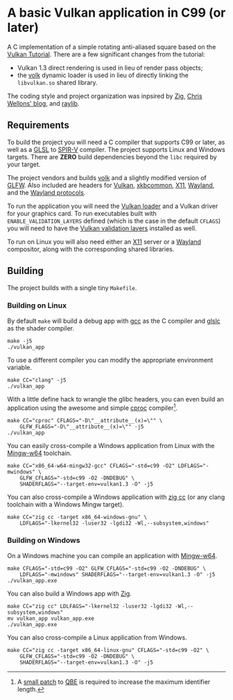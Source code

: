 # A basic Vulkan application in C99 (or later)

A C implementation of a simple rotating anti-aliased square based on
the [Vulkan Tutorial][10]. There are a few significant changes from the
tutorial:

 - Vulkan 1.3 direct rendering is used in lieu of render pass objects;
 - the [volk][11] dynamic loader is used in lieu of directly linking
   the `libvulkan.so` shared library.

The coding style and project organization was inpsired by [Zig][21],
[Chris Wellons' blog][18], and [raylib][19].

## Requirements

To build the project you will need a C compiler that supports C99 or later,
as well as a [GLSL][5] to [SPIR-V][6] compiler.
The project supports Linux and Windows targets.
There are **ZERO** build dependencies beyond the `libc` required
by your target.

The project vendors and builds [volk][11] and a slightly modified version
of [GLFW][2]. Also included are headers for [Vulkan][3], [xkbcommon][17],
[X11][22], [Wayland][13], and the [Wayland protocols][14].

To run the application you will need the [Vulkan loader][4]
and a Vulkan driver for your graphics card. To run executables built with
`ENABLE_VALIDATION_LAYERS` defined (which is the case in the default `CFLAGS`)
you will need to have the [Vulkan validation layers][12] installed as well.

To run on Linux you will also need either an [X11][22] server or a
[Wayland][13] compositor, along with the corresponding shared libraries.

## Building

The project builds with a single tiny `Makefile`.

### Building on Linux

By default `make` will build a debug app with [gcc][7] as the C compiler and
[glslc][8] as the shader compiler.

```
make -j5
./vulkan_app
```

To use a different compiler you can modify the appropriate environment
variable.

```
make CC="clang" -j5
./vulkan_app
```

With a little define hack to wrangle the glibc headers, you can even
build an application using the awesome and simple [cproc][1] compiler[^1].

```
make CC="cproc" CFLAGS="-D\"__attribute__(x)=\"" \
    GLFW_FLAGS="-D\"__attribute__(x)=\"" -j5
./vulkan_app
```

You can easily cross-compile a Windows application from Linux with the
[Mingw-w64][9] toolchain.

```
make CC="x86_64-w64-mingw32-gcc" CFLAGS="-std=c99 -O2" LDFLAGS="-mwindows" \
    GLFW_CFLAGS="-std=c99 -O2 -DNDEBUG" \
    SHADERFLAGS="--target-env=vulkan1.3 -O" -j5
```

You can also cross-compile a Windows application with [zig cc][21] (or any
clang toolchain with a Windows Mingw target).

```
make CC="zig cc -target x86_64-windows-gnu" \
    LDFLAGS="-lkernel32 -luser32 -lgdi32 -Wl,--subsystem,windows"
```

### Building on Windows

On a Windows machine you can compile an application with [Mingw-w64][9].

```
make CFLAGS="-std=c99 -O2" GLFW_CFLAGS="-std=c99 -O2 -DNDEBUG" \
    LDFLAGS="-mwindows" SHADERFLAGS="--target-env=vulkan1.3 -O" -j5
./vulkan_app.exe
```

You can also build a Windows app with [Zig][21].

```
make CC="zig cc" LDLFAGS="-lkernel32 -luser32 -lgdi32 -Wl,--subsystem,windows"
mv vulkan_app vulkan_app.exe
./vulkan_app.exe
```

You can also cross-compile a Linux application from Windows.

```
make CC="zig cc -target x86_64-linux-gnu" CFLAGS="-std=c99 -O2" \
    GLFW_CFLAGS="-std=c99 -O2 -DNDEBUG" \
    SHADERFLAGS="--target-env=vulkan1.3 -O" -j5
```

[^1]: A [small patch][15] to [QBE][16] is required to increase the maximum
    identifier length.

[1]: https://sr.ht/~mcf/cproc/
[2]: https://github.com/glfw/glfw
[3]: https://github.com/KhronosGroup/Vulkan-Headers
[4]: https://github.com/KhronosGroup/Vulkan-Loader
[5]: https://www.khronos.org/opengl/wiki/Core_Language_(GLSL)
[6]: https://registry.khronos.org/SPIR-V/
[7]: https://gcc.gnu.org/
[8]: https://github.com/google/shaderc
[9]: https://www.mingw-w64.org/
[10]: https://vulkan-tutorial.com/Drawing_a_triangle/Setup/Base_code
[11]: https://github.com/zeux/volk
[12]: https://github.com/KhronosGroup/Vulkan-ValidationLayers
[13]: https://gitlab.freedesktop.org/wayland/wayland
[14]: https://gitlab.freedesktop.org/wayland/wayland-protocols
[15]: https://musing.permutationlock.com/static/qbe_identifier_len_expansion.patch
[16]: https://c9x.me/compile/
[17]: https://github.com/xkbcommon/libxkbcommon
[18]: https://nullprogram.com
[19]: https://github.com/raysan5/raylib
[20]: https://clang.llvm.org/
[21]: https://ziglang.org/
[22]: https://www.x.org/wiki/
